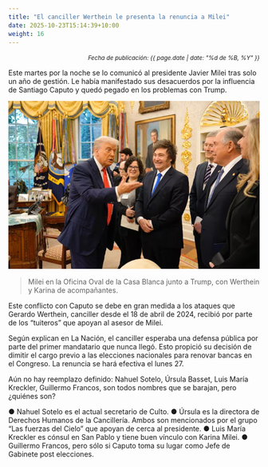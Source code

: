 ```yaml
---
title: "El canciller Werthein le presenta la renuncia a Milei"
date: 2025-10-23T15:14:39+10:00
weight: 16
---
```

<div align="right">
  <small><em>Fecha de publicación: {{ page.date | date: "%d de %B, %Y" }}</em></small>
</div>

Este martes por la noche se lo comunicó al presidente Javier Milei tras solo un año de gestión. Le había manifestado sus desacuerdos por la influencia de Santiago Caputo y quedó pegado en los problemas con Trump.

![Milei en la Oficina Oval](https://raw.githubusercontent.com/latrinchera/latrinchera/refs/heads/master/images/canciller.jpeg)
> Milei en la Oficina Oval de la Casa Blanca junto a Trump, con Werthein y Karina de acompañantes.


Este conflicto con Caputo se debe en gran medida a los ataques que Gerardo Werthein, canciller desde el 18 de abril de 2024, recibió por parte de los “tuiteros” que apoyan al asesor de Milei.

Según explican en La Nación, el canciller esperaba una defensa pública por parte del primer mandatario que nunca llegó. Esto propició su decisión de dimitir el cargo previo a las elecciones nacionales para renovar bancas en el Congreso. La renuncia se hará efectiva el lunes 27. 

Aún no hay reemplazo definido: Nahuel Sotelo, Úrsula Basset, Luis María Kreckler, Guillermo Francos, son todos nombres que se barajan, pero ¿quiénes son?

● Nahuel Sotelo es el actual secretario de Culto.
● Úrsula es la directora de Derechos Humanos de la Cancillería.
Ambos son mencionados por el grupo “Las fuerzas del Cielo” que apoyan de cerca al presidente. 
● Luis María Kreckler es cónsul en San Pablo y tiene buen vínculo con Karina Milei.
● Guillermo Francos, pero sólo si Caputo toma su lugar como Jefe de Gabinete post elecciones.

<!--Se subirá el 23 de octubre de 2025 -->
<!--Business advisory is the final tier of the accounting pyramid.-->
<!--more-->

<!--Business advisory involves reporting on performance as well as advising on strategic plans, risk assessment, and succession plans.

![Accounting Services](/images/austin-distel-nGc5RT2HmF0-unsplash.jpg)

# Objectives

Financial accounting and financial reporting are often used as synonyms.

1. According to International Financial Reporting Standards: the objective of financial reporting is:
2. To provide financial information that is useful to existing and potential investors, lenders and other creditors in making decisions about providing resources to the reporting entity.
3. According to the European Accounting Association:

## Relevance

Relevance is the capacity of the financial information to influence the decision of its users. The ingredients of relevance are the predictive value and confirmatory value. Materiality is a sub-quality of relevance.

> The ingredients of relevance are the predictive value and confirmatory value.

Information is considered material if its omission or misstatement could influence the economic decisions of users taken on the basis of the financial statements.

## Faithful Representation

Faithful representation means that the actual effects of the transactions shall be properly accounted for and reported in the financial statements. The words and numbers must match what really happened in the transaction. The ingredients of faithful representation are completeness, neutrality and free from error.

## Enhancing Qualitative Characteristics

### Verifiability

Verifiability implies consensus between the different knowledgeable and independent users of financial information. Such information must be supported by sufficient evidence to follow the principle of objectivity.

### Comparability

Comparability is the uniform application of accounting methods across entities in the same industry. The principle of consistency is under comparability. Consistency is the uniform application of accounting across points in time within an entity.

### Understandability

Understandability means that accounting reports should be expressed as clearly as possible and should be understood by those to whom the information is relevant.
Timeliness: Timeliness implies that financial information must be presented to the users before a decision is to be made.

---

## Statement of cash flows

The statement of cash flows considers the inputs and outputs in concrete cash within a stated period. The general template of a cash flow statement is as follows: Cash Inflow - Cash Outflow + Opening Balance = Closing Balance

| Cash Inflow | Outflow   | Opening Balance |
| ----------- | --------- | --------------- |
| _Monday_    | `Tuesday` | **Wednesday**   |
| 1           | 2         | 3               |

**Example 1:** in the beginning of September, Ellen started out with $5 in her bank account. During that same month, Ellen borrowed $20 from Tom. At the end of the month, Ellen bought a pair of shoes for $7. Ellen's cash flow statement for the month of September looks like this:

- Cash inflow: $20
- Cash outflow:$7
- Opening balance: $5
- Closing balance: $20 – $7 + $5 = $18

**Example 2:** in the beginning of June, WikiTables, a company that buys and resells tables, sold 2 tables. They'd originally bought the tables for $25 each, and sold them at a price of $50 per table. The first table was paid out in cash however the second one was bought in credit terms. WikiTables' cash flow statement for the month of June looks like this:

> **Important:** the cash flow statement only considers the exchange of actual cash, and ignores what the person in question owes or is owed.

## Statement of financial position (balance sheet)

The balance sheet is the financial statement showing a firm's assets, liabilities and equity (capital) at a set point in time, usually the end of the fiscal year reported on the accompanying income statement.

- **fixed assets**
  - property
  - building
  - equipment (such as factory machinery)
- **intangible assets**
  - copyrights
  - trademarks
  - patents
    - pending
    - international
- goodwill

Owner's equity, sometimes referred to as net assets, is represented differently depending on the type of business ownership. Business ownership can be in the form of a sole proprietorship, partnership, or a corporation. For a corporation, the owner's equity portion usually shows common stock, and retained earnings (earnings kept in the company). Retained earnings come from the retained earnings statement, prepared prior to the balance sheet.-->
